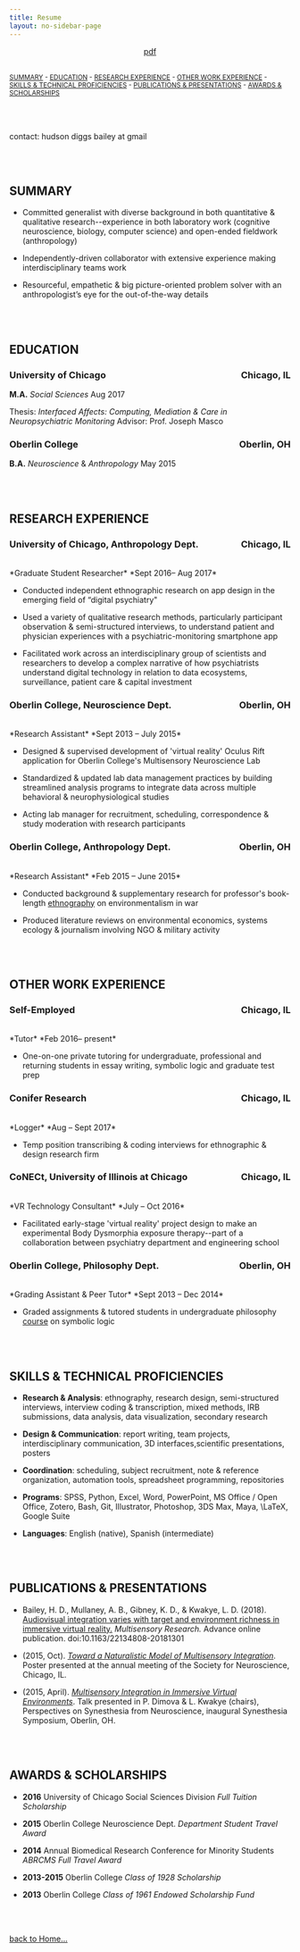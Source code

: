 ```yaml
---
title: Resume
layout: no-sidebar-page
---
```

<center>
<a href="../assets/bailey_resume.pdf">pdf</a>
</center>

<br>

<small> [SUMMARY](#summary) - [EDUCATION](#education) - [RESEARCH EXPERIENCE](#research-experience) - [OTHER WORK EXPERIENCE](#other-work-experience) - [SKILLS & TECHNICAL PROFICIENCIES](#skills--technical-proficiencies) - [PUBLICATIONS & PRESENTATIONS](#publications--presentations) - [AWARDS & SCHOLARSHIPS](#awards--scholarships) </small>

<br><br>

contact: hudson diggs bailey at gmail

<br><br>


## SUMMARY

- Committed generalist with diverse background in both quantitative & qualitative research--experience in both laboratory work (cognitive neuroscience, biology, computer science) and open-ended fieldwork (anthropology)

- Independently-driven collaborator with extensive experience making interdisciplinary teams work

- Resourceful, empathetic & big picture-oriented problem solver with an anthropologist’s eye for the out-of-the-way details

<br><br>

## EDUCATION
### University of Chicago <span style="float:right;"> Chicago, IL </span>

**M.A.**  _Social Sciences_  Aug 2017

Thesis: *Interfaced Affects: Computing, Mediation & Care in Neuropsychiatric Monitoring*  Advisor: Prof. Joseph Masco

### Oberlin College <span style="float:right;"> Oberlin, OH </span>

**B.A.**  _Neuroscience_ & _Anthropology_  May 2015

<br><br>

## RESEARCH EXPERIENCE

### University of Chicago, Anthropology Dept. <span style="float:right;"> Chicago, IL </span>
<br>
*Graduate Student Researcher*  *Sept 2016– Aug 2017*

- Conducted independent ethnographic research on app design in the emerging field of “digital psychiatry"

- Used a variety of qualitative research methods, particularly participant observation & semi-structured interviews, to understand patient and physician experiences with a psychiatric-monitoring smartphone app

- Facilitated work across an interdisciplinary group of scientists and researchers to develop a complex narrative of how psychiatrists understand digital technology in relation to data ecosystems, surveillance, patient care & capital investment

### Oberlin College, Neuroscience Dept. <span style="float:right;"> Oberlin, OH </span>
<br>
*Research Assistant*  *Sept 2013 – July 2015*

- Designed & supervised development of 'virtual reality' Oculus Rift application for Oberlin College's Multisensory Neuroscience Lab

- Standardized & updated lab data management practices by building streamlined analysis programs to integrate data across multiple behavioral & neurophysiological studies

- Acting lab manager for recruitment, scheduling, correspondence & study moderation with research participants

### Oberlin College, Anthropology Dept. <span style="float:right;"> Oberlin, OH </span>
<br>
*Research Assistant*  *Feb 2015 – June 2015*

- Conducted background & supplementary research for professor's book-length [ethnography](https://www.academia.edu/18812313/The_National_Park_Reviving_Eden_in_Iraqs_Marshes) on environmentalism in war

- Produced literature reviews on environmental economics, systems ecology & journalism involving NGO & military activity

<br><br>

## OTHER WORK EXPERIENCE

### Self-Employed <span style="float:right;"> Chicago, IL </span>
<br>
*Tutor*  *Feb 2016– present*

- One-on-one private tutoring for undergraduate, professional and returning students in essay writing, symbolic logic and graduate test prep

### Conifer Research <span style="float:right;"> Chicago, IL </span>
<br>
*Logger*  *Aug – Sept 2017*

- Temp position transcribing & coding interviews for ethnographic & design research firm

### CoNECt, University of Illinois at Chicago <span style="float:right;"> Chicago, IL
<br>
*VR Technology Consultant*  *July – Oct 2016*

- Facilitated early-stage 'virtual reality' project design to make an experimental Body Dysmorphia exposure therapy--part of a collaboration between psychiatry department and engineering school

### Oberlin College, Philosophy Dept. <span style="float:right;"> Oberlin, OH </span>
<br>
*Grading Assistant & Peer Tutor*  *Sept 2013 – Dec 2014*

- Graded assignments & tutored students in undergraduate philosophy [course](http://www.martinthomsonjones.com/courses.html) on symbolic logic

<br><br>

## SKILLS & TECHNICAL PROFICIENCIES
-  **Research & Analysis**:
ethnography, research design, semi-structured interviews, interview coding & transcription, mixed methods, IRB submissions, data analysis, data visualization, secondary research

-  **Design & Communication**:
report writing, team projects, interdisciplinary communication, 3D interfaces,scientific presentations, posters

-   **Coordination**:
scheduling, subject recruitment, note & reference organization, automation tools, spreadsheet programming, repositories


- **Programs**:
SPSS, Python, Excel, Word, PowerPoint, MS Office / Open Office, Zotero, Bash, Git, Illustrator, Photoshop, 3DS Max, Maya, \LaTeX, Google Suite

-   **Languages**:
English (native), Spanish (intermediate)

<br><br>

## PUBLICATIONS & PRESENTATIONS

- Bailey, H. D., Mullaney, A. B., Gibney, K. D., & Kwakye, L. D. (2018). [Audiovisual integration varies with target and environment richness in immersive virtual reality.](http://booksandjournals.brillonline.com/content/journals/10.1163/22134808-20181301) *Multisensory Research.* Advance online publication. doi:10.1163/22134808-20181301

-  (2015, Oct). [*Toward a Naturalistic Model of Multisensory Integration*](http://www.abstractsonline.com/Plan/ViewAbstract.aspx?mID=3744&sKey=8ffdb9bb-e46a-4d5d-8eba-d2ab4dd08884&cKey=b23bba56-576a-48aa-a886-c95fb61bb543&mKey=d0ff4555-8574-4fbb-b9d4-04eec8ba0c84). Poster presented at the annual meeting of the Society for Neuroscience, Chicago, IL.

- (2015, April). [*Multisensory Integration in Immersive Virtual Environments*](https://www.dropbox.com/s/wio5f70xiyqvpx7/synesthesia-symposium-april-15-updated-figures.pdf?dl=0). Talk presented in P. Dimova & L. Kwakye (chairs), Perspectives on Synesthesia from Neuroscience, inaugural Synesthesia Symposium, Oberlin, OH.

<br><br>

## AWARDS & SCHOLARSHIPS

-   **2016** University of Chicago Social Sciences Division  *Full Tuition Scholarship*

-   **2015** Oberlin College Neuroscience Dept.  *Department Student Travel Award*

-   **2014** Annual Biomedical Research Conference for Minority Students  *ABRCMS Full Travel Award*

-   **2013-2015** Oberlin College  *Class of 1928 Scholarship*

-   **2013** Oberlin College  *Class of 1961 Endowed Scholarship Fund*

<br><br>

[back to Home...](/)
